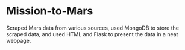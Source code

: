 # Mission-to-Mars
Scraped Mars data from various sources, used MongoDB to store the scraped data, and used HTML and Flask to present the data in a neat webpage.
